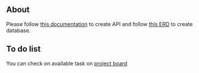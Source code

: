 ## About

Please follow [this documentation](https://documenter.getpostman.com/view/9328340/TVRd9r91) to create API and follow [this ERD](https://dbdiagram.io/d/5f74a4cd3a78976d7b75dc46) to create database.

## To do list

You can check on available task on [project board](https://github.com/pt-dot/api-testing-automation/projects/1)